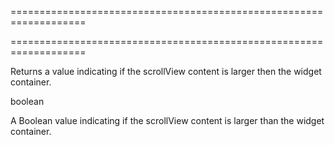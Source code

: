 <!--**
/*-------------------------------------------
    Auto-generated file. Do not modify.
-------------------------------------------

**-->
===================================================================
<!--hidden--><!--/hidden-->
===================================================================

<!--shortDescription-->
Returns a value indicating if the scrollView content is larger then the widget container.
<!--/shortDescription-->

<!--returnType-->boolean<!--/returnType-->
<!--returnDescription-->
A Boolean value indicating if the scrollView content is larger than the widget container.
<!--/returnDescription-->

<!--fullDescription-->

<!--/fullDescription-->
